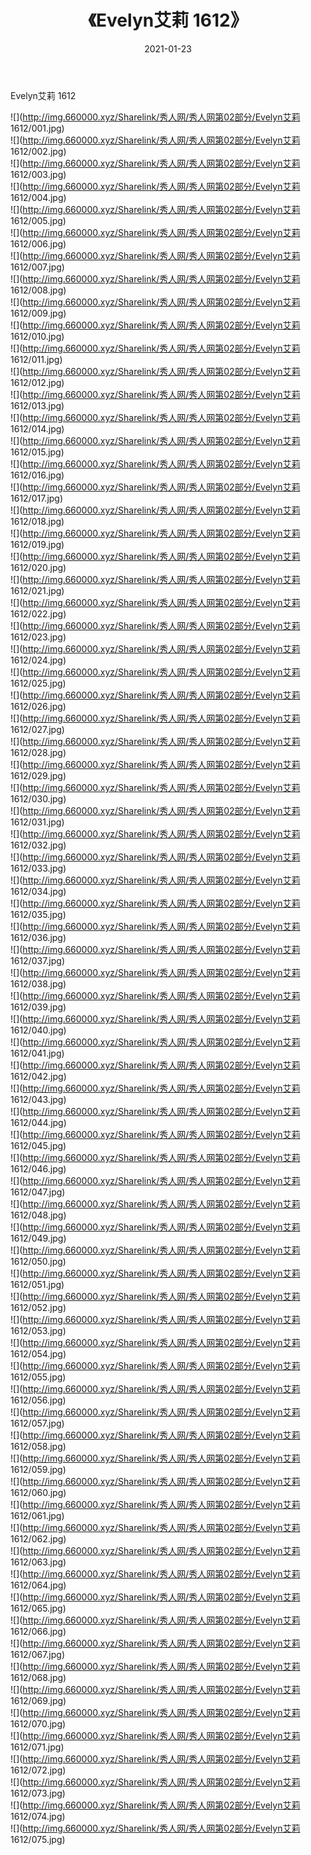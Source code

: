 ﻿---
layout: post
title:  《Evelyn艾莉 1612》
date:   2021-01-23
img: http://img.660000.xyz/Sharelink/秀人网/秀人网第02部分/Evelyn艾莉 1612/000.jpg
categories: [美女, 清纯, 唯美]
---

Evelyn艾莉 1612

  ![](http://img.660000.xyz/Sharelink/秀人网/秀人网第02部分/Evelyn艾莉 1612/001.jpg) <br> ![](http://img.660000.xyz/Sharelink/秀人网/秀人网第02部分/Evelyn艾莉 1612/002.jpg) <br> ![](http://img.660000.xyz/Sharelink/秀人网/秀人网第02部分/Evelyn艾莉 1612/003.jpg) <br> ![](http://img.660000.xyz/Sharelink/秀人网/秀人网第02部分/Evelyn艾莉 1612/004.jpg) <br> ![](http://img.660000.xyz/Sharelink/秀人网/秀人网第02部分/Evelyn艾莉 1612/005.jpg) <br> ![](http://img.660000.xyz/Sharelink/秀人网/秀人网第02部分/Evelyn艾莉 1612/006.jpg) <br> ![](http://img.660000.xyz/Sharelink/秀人网/秀人网第02部分/Evelyn艾莉 1612/007.jpg) <br> ![](http://img.660000.xyz/Sharelink/秀人网/秀人网第02部分/Evelyn艾莉 1612/008.jpg) <br> ![](http://img.660000.xyz/Sharelink/秀人网/秀人网第02部分/Evelyn艾莉 1612/009.jpg) <br> ![](http://img.660000.xyz/Sharelink/秀人网/秀人网第02部分/Evelyn艾莉 1612/010.jpg) <br> ![](http://img.660000.xyz/Sharelink/秀人网/秀人网第02部分/Evelyn艾莉 1612/011.jpg) <br> ![](http://img.660000.xyz/Sharelink/秀人网/秀人网第02部分/Evelyn艾莉 1612/012.jpg) <br> ![](http://img.660000.xyz/Sharelink/秀人网/秀人网第02部分/Evelyn艾莉 1612/013.jpg) <br> ![](http://img.660000.xyz/Sharelink/秀人网/秀人网第02部分/Evelyn艾莉 1612/014.jpg) <br> ![](http://img.660000.xyz/Sharelink/秀人网/秀人网第02部分/Evelyn艾莉 1612/015.jpg) <br> ![](http://img.660000.xyz/Sharelink/秀人网/秀人网第02部分/Evelyn艾莉 1612/016.jpg) <br> ![](http://img.660000.xyz/Sharelink/秀人网/秀人网第02部分/Evelyn艾莉 1612/017.jpg) <br> ![](http://img.660000.xyz/Sharelink/秀人网/秀人网第02部分/Evelyn艾莉 1612/018.jpg) <br> ![](http://img.660000.xyz/Sharelink/秀人网/秀人网第02部分/Evelyn艾莉 1612/019.jpg) <br> ![](http://img.660000.xyz/Sharelink/秀人网/秀人网第02部分/Evelyn艾莉 1612/020.jpg) <br> ![](http://img.660000.xyz/Sharelink/秀人网/秀人网第02部分/Evelyn艾莉 1612/021.jpg) <br> ![](http://img.660000.xyz/Sharelink/秀人网/秀人网第02部分/Evelyn艾莉 1612/022.jpg) <br> ![](http://img.660000.xyz/Sharelink/秀人网/秀人网第02部分/Evelyn艾莉 1612/023.jpg) <br> ![](http://img.660000.xyz/Sharelink/秀人网/秀人网第02部分/Evelyn艾莉 1612/024.jpg) <br> ![](http://img.660000.xyz/Sharelink/秀人网/秀人网第02部分/Evelyn艾莉 1612/025.jpg) <br> ![](http://img.660000.xyz/Sharelink/秀人网/秀人网第02部分/Evelyn艾莉 1612/026.jpg) <br> ![](http://img.660000.xyz/Sharelink/秀人网/秀人网第02部分/Evelyn艾莉 1612/027.jpg) <br> ![](http://img.660000.xyz/Sharelink/秀人网/秀人网第02部分/Evelyn艾莉 1612/028.jpg) <br> ![](http://img.660000.xyz/Sharelink/秀人网/秀人网第02部分/Evelyn艾莉 1612/029.jpg) <br> ![](http://img.660000.xyz/Sharelink/秀人网/秀人网第02部分/Evelyn艾莉 1612/030.jpg) <br> ![](http://img.660000.xyz/Sharelink/秀人网/秀人网第02部分/Evelyn艾莉 1612/031.jpg) <br> ![](http://img.660000.xyz/Sharelink/秀人网/秀人网第02部分/Evelyn艾莉 1612/032.jpg) <br> ![](http://img.660000.xyz/Sharelink/秀人网/秀人网第02部分/Evelyn艾莉 1612/033.jpg) <br> ![](http://img.660000.xyz/Sharelink/秀人网/秀人网第02部分/Evelyn艾莉 1612/034.jpg) <br> ![](http://img.660000.xyz/Sharelink/秀人网/秀人网第02部分/Evelyn艾莉 1612/035.jpg) <br> ![](http://img.660000.xyz/Sharelink/秀人网/秀人网第02部分/Evelyn艾莉 1612/036.jpg) <br> ![](http://img.660000.xyz/Sharelink/秀人网/秀人网第02部分/Evelyn艾莉 1612/037.jpg) <br> ![](http://img.660000.xyz/Sharelink/秀人网/秀人网第02部分/Evelyn艾莉 1612/038.jpg) <br> ![](http://img.660000.xyz/Sharelink/秀人网/秀人网第02部分/Evelyn艾莉 1612/039.jpg) <br> ![](http://img.660000.xyz/Sharelink/秀人网/秀人网第02部分/Evelyn艾莉 1612/040.jpg) <br> ![](http://img.660000.xyz/Sharelink/秀人网/秀人网第02部分/Evelyn艾莉 1612/041.jpg) <br> ![](http://img.660000.xyz/Sharelink/秀人网/秀人网第02部分/Evelyn艾莉 1612/042.jpg) <br> ![](http://img.660000.xyz/Sharelink/秀人网/秀人网第02部分/Evelyn艾莉 1612/043.jpg) <br> ![](http://img.660000.xyz/Sharelink/秀人网/秀人网第02部分/Evelyn艾莉 1612/044.jpg) <br> ![](http://img.660000.xyz/Sharelink/秀人网/秀人网第02部分/Evelyn艾莉 1612/045.jpg) <br> ![](http://img.660000.xyz/Sharelink/秀人网/秀人网第02部分/Evelyn艾莉 1612/046.jpg) <br> ![](http://img.660000.xyz/Sharelink/秀人网/秀人网第02部分/Evelyn艾莉 1612/047.jpg) <br> ![](http://img.660000.xyz/Sharelink/秀人网/秀人网第02部分/Evelyn艾莉 1612/048.jpg) <br> ![](http://img.660000.xyz/Sharelink/秀人网/秀人网第02部分/Evelyn艾莉 1612/049.jpg) <br> ![](http://img.660000.xyz/Sharelink/秀人网/秀人网第02部分/Evelyn艾莉 1612/050.jpg) <br> ![](http://img.660000.xyz/Sharelink/秀人网/秀人网第02部分/Evelyn艾莉 1612/051.jpg) <br> ![](http://img.660000.xyz/Sharelink/秀人网/秀人网第02部分/Evelyn艾莉 1612/052.jpg) <br> ![](http://img.660000.xyz/Sharelink/秀人网/秀人网第02部分/Evelyn艾莉 1612/053.jpg) <br> ![](http://img.660000.xyz/Sharelink/秀人网/秀人网第02部分/Evelyn艾莉 1612/054.jpg) <br> ![](http://img.660000.xyz/Sharelink/秀人网/秀人网第02部分/Evelyn艾莉 1612/055.jpg) <br> ![](http://img.660000.xyz/Sharelink/秀人网/秀人网第02部分/Evelyn艾莉 1612/056.jpg) <br> ![](http://img.660000.xyz/Sharelink/秀人网/秀人网第02部分/Evelyn艾莉 1612/057.jpg) <br> ![](http://img.660000.xyz/Sharelink/秀人网/秀人网第02部分/Evelyn艾莉 1612/058.jpg) <br> ![](http://img.660000.xyz/Sharelink/秀人网/秀人网第02部分/Evelyn艾莉 1612/059.jpg) <br> ![](http://img.660000.xyz/Sharelink/秀人网/秀人网第02部分/Evelyn艾莉 1612/060.jpg) <br> ![](http://img.660000.xyz/Sharelink/秀人网/秀人网第02部分/Evelyn艾莉 1612/061.jpg) <br> ![](http://img.660000.xyz/Sharelink/秀人网/秀人网第02部分/Evelyn艾莉 1612/062.jpg) <br> ![](http://img.660000.xyz/Sharelink/秀人网/秀人网第02部分/Evelyn艾莉 1612/063.jpg) <br> ![](http://img.660000.xyz/Sharelink/秀人网/秀人网第02部分/Evelyn艾莉 1612/064.jpg) <br> ![](http://img.660000.xyz/Sharelink/秀人网/秀人网第02部分/Evelyn艾莉 1612/065.jpg) <br> ![](http://img.660000.xyz/Sharelink/秀人网/秀人网第02部分/Evelyn艾莉 1612/066.jpg) <br> ![](http://img.660000.xyz/Sharelink/秀人网/秀人网第02部分/Evelyn艾莉 1612/067.jpg) <br> ![](http://img.660000.xyz/Sharelink/秀人网/秀人网第02部分/Evelyn艾莉 1612/068.jpg) <br> ![](http://img.660000.xyz/Sharelink/秀人网/秀人网第02部分/Evelyn艾莉 1612/069.jpg) <br> ![](http://img.660000.xyz/Sharelink/秀人网/秀人网第02部分/Evelyn艾莉 1612/070.jpg) <br> ![](http://img.660000.xyz/Sharelink/秀人网/秀人网第02部分/Evelyn艾莉 1612/071.jpg) <br> ![](http://img.660000.xyz/Sharelink/秀人网/秀人网第02部分/Evelyn艾莉 1612/072.jpg) <br> ![](http://img.660000.xyz/Sharelink/秀人网/秀人网第02部分/Evelyn艾莉 1612/073.jpg) <br> ![](http://img.660000.xyz/Sharelink/秀人网/秀人网第02部分/Evelyn艾莉 1612/074.jpg) <br> ![](http://img.660000.xyz/Sharelink/秀人网/秀人网第02部分/Evelyn艾莉 1612/075.jpg) <br>